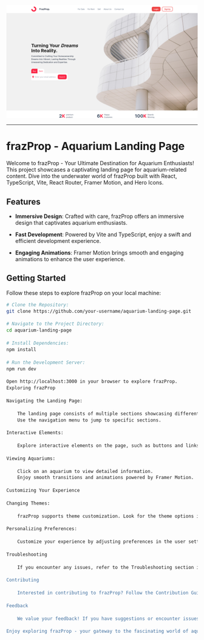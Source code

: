 <img src="web-site-demo.png" />

<hr />

# frazProp - Aquarium Landing Page

Welcome to frazProp - Your Ultimate Destination for Aquarium Enthusiasts! This project showcases a captivating landing page for aquarium-related content. Dive into the underwater world of frazProp built with React, TypeScript, Vite, React Router, Framer Motion, and Hero Icons.

## Features

- **Immersive Design**: Crafted with care, frazProp offers an immersive design that captivates aquarium enthusiasts.

- **Fast Development**: Powered by Vite and TypeScript, enjoy a swift and efficient development experience.

- **Engaging Animations**: Framer Motion brings smooth and engaging animations to enhance the user experience.

## Getting Started

Follow these steps to explore frazProp on your local machine:

```bash
# Clone the Repository:
git clone https://github.com/your-username/aquarium-landing-page.git

# Navigate to the Project Directory:
cd aquarium-landing-page

# Install Dependencies:
npm install

# Run the Development Server:
npm run dev

Open http://localhost:3000 in your browser to explore frazProp.
Exploring frazProp

Navigating the Landing Page:

    The landing page consists of multiple sections showcasing different aquariums.
    Use the navigation menu to jump to specific sections.

Interactive Elements:

    Explore interactive elements on the page, such as buttons and links, to discover more content.

Viewing Aquariums:

    Click on an aquarium to view detailed information.
    Enjoy smooth transitions and animations powered by Framer Motion.

Customizing Your Experience

Changing Themes:

    frazProp supports theme customization. Look for the theme options in the settings.

Personalizing Preferences:

    Customize your experience by adjusting preferences in the user settings.

Troubleshooting

    If you encounter any issues, refer to the Troubleshooting section in this guide or check the project's GitHub repository for help.

Contributing

    Interested in contributing to frazProp? Follow the Contribution Guidelines in the project repository.

Feedback

    We value your feedback! If you have suggestions or encounter issues, please open an issue on GitHub.

Enjoy exploring frazProp - your gateway to the fascinating world of aquariums!

